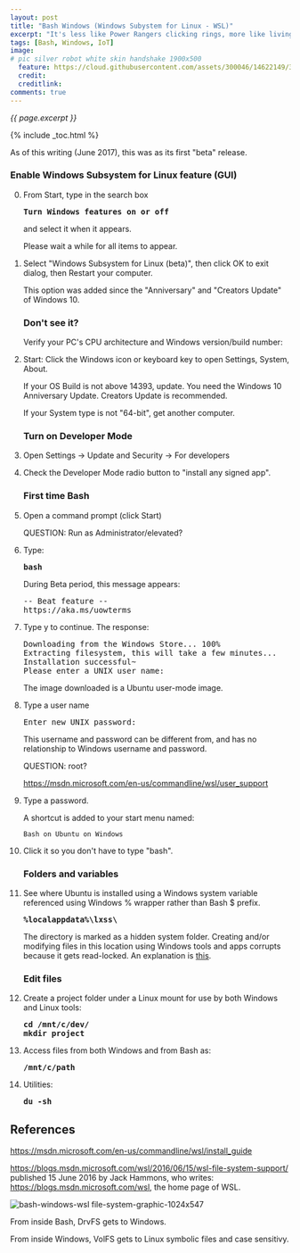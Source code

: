 ```yaml
---
layout: post
title: "Bash Windows (Windows Subystem for Linux - WSL)"
excerpt: "It's less like Power Rangers clicking rings, more like living in a foreign country"
tags: [Bash, Windows, IoT]
image:
# pic silver robot white skin handshake 1900x500
  feature: https://cloud.githubusercontent.com/assets/300046/14622149/306629f0-0585-11e6-961a-dc8f60dadbf6.jpg
  credit: 
  creditlink: 
comments: true
---
```

<i>{{ page.excerpt }}</i>

{% include _toc.html %}

As of this writing (June 2017), this was as its first "beta" release.

   ### Enable Windows Subsystem for Linux feature (GUI)

0. From Start, type in the search box 

   <pre><strong>Turn Windows features on or off
   </strong></pre>

   and select it when it appears.

   Please wait a while for all items to appear.

0. Select "Windows Subsystem for Linux (beta)", then
   click OK to exit dialog, then Restart your computer.

   This option was added since the "Anniversary" and "Creators Update" of Windows 10.

   ### Don't see it?

   Verify your PC's CPU architecture and Windows version/build number:

0. Start: Click the Windows icon or keyboard key to 
   open Settings, System, About. 

   If your OS Build is not above 14393, update.
   You need the Windows 10 Anniversary Update. Creators Update is recommended.

   If your System type is not "64-bit", get another computer.

   ### Turn on Developer Mode

0. Open Settings -> Update and Security -> For developers
0. Check the Developer Mode radio button to "install any signed app".

   ### First time Bash

0. Open a command prompt (click Start) 

   QUESTION: Run as Administrator/elevated?

0. Type:

   <pre><strong>bash
   </strong></pre>

   During Beta period, this message appears:

   <pre>-- Beat feature --
   https://aka.ms/uowterms
   </pre>

0. Type y to continue. The response:

   <pre>Downloading from the Windows Store... 100%
   Extracting filesystem, this will take a few minutes...
   Installation successful~
   Please enter a UNIX user name: _
   </pre>

   The image downloaded is a Ubuntu user-mode image.

0. Type a user name

   <pre>Enter new UNIX password: _
   </pre>

   This username and password can be different from, and has no relationship to Windows username and password.

   QUESTION: root?

   https://msdn.microsoft.com/en-us/commandline/wsl/user_support

0. Type a password.

   A shortcut is added to your start menu named:

   `Bash on Ubuntu on Windows`

0. Click it so you don't have to type "bash".

   ### Folders and variables

0. See where Ubuntu is installed using a Windows system variable
   referenced using Windows % wrapper rather than Bash $ prefix.

   <pre><strong>%localappdata%\lxss\
   </strong></pre>

   The directory is marked as a hidden system folder.
   Creating and/or modifying files in this location using Windows tools and apps corrupts because it gets read-locked. An explanation is <a target="_blank" href="https://blogs.msdn.microsoft.com/commandline/2016/11/17/do-not-change-linux-files-using-windows-apps-and-tools/">this</a>.

   ### Edit files

0. Create a project folder under a Linux mount for use by both Windows and Linux tools:

   <pre><strong>cd /mnt/c/dev/
   mkdir project
   </strong></pre>

0. Access files from both Windows and from Bash as:

   <pre><strong>/mnt/c/path
   </strong></pre>

0. Utilities:

   <pre><strong>du -sh
   </strong></pre>


## References

https://msdn.microsoft.com/en-us/commandline/wsl/install_guide

https://blogs.msdn.microsoft.com/wsl/2016/06/15/wsl-file-system-support/
published 15 June 2016 by Jack Hammons, who writes:<br />
<a target="_blank" href="https://blogs.msdn.microsoft.com/wsl/">
https://blogs.msdn.microsoft.com/wsl</a>, the home page of WSL.

![bash-windows-wsl file-system-graphic-1024x547](https://user-images.githubusercontent.com/300046/27129463-644687dc-50d0-11e7-92fc-f9862d9c04cd.png)

From inside Bash, DrvFS gets to Windows.

From inside Windows, VolFS gets to Linux symbolic files and case sensitivy.
